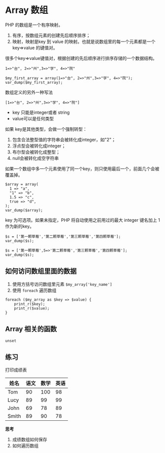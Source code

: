 # Array 数组
PHP 的数组是一个有序映射。
1. 有序，按数组元素的创建先后顺序排序；
2. 映射，映射是key 到 value 的映射。也就是说数组里的每一个元素都是一个key=>value 的键值对。

很多个key=>value键值对，根据创建的先后顺序进行排序存储的一个数据结构。

```
1=>"台", 2=>"州",3=>"学", 4=>"院"
```
```
$my_first_array = array(1=>"台", 2=>"州",3=>"学", 4=>"院");
var_dump($my_first_array);
```
数组定义的另外一种写法
```
[1=>"台", 2=>"州",3=>"学", 4=>"院"]
```
- key 只能是integer或者 string
- value可以是任何类型

如果 key是其他类型，会做一个强制转型：
1. 包含合法整型值的字符串会被转化成integer，如"2"；
2. 浮点型会被转化成integer；
3. 布尔型会被转化成整型；
4. null会被转化成空字符串

如果一个数组中多一个元素使用了同一个key，则只使用最后一个，前面几个会被覆盖掉。
```
$array = array(  
  1 => "a",  
  "1" => "b",  
  1.5 => "c",  
  true => "d",  
);  
var_dump($array);
```

key 为可选项。如果未指定，PHP 将自动使用之前用过的最大 integer 键名加上 1 作为新的key。

```
$s = ['第一颗草莓','第二颗草莓','第三颗草莓','第四颗草莓'];
var_dump($s);
```
```
$s = ['第一颗草莓',5=>'第二颗草莓','第三颗草莓','第四颗草莓'];
var_dump($s);
```

## 如何访问数组里面的数据
1. 使用方括号访问数组里元素
`$my_array['key_name']`
2. 使用 `foreach` 遍历数组
```
foreach ($my_array as $key => $value) {
	print_r($key);
	print_r($value);
}
```
## Array 相关的函数
`unset`

## 练习
打印成绩表

姓名|语文|数学|英语
--|--|--|--
Tom|90|100|98
Lucy|89|99|99
John|69|78|89
Smith|89|90|78
**思考**
1. 成绩数组如何保存
2. 如何遍历数组
<!--stackedit_data:
eyJoaXN0b3J5IjpbLTE2NjY3MTg4NzEsMTIxOTk0NzE0OF19
-->
<!--stackedit_data:
eyJoaXN0b3J5IjpbLTE3NDM0MTExOTQsLTkwMDk1MTMzMV19
-->